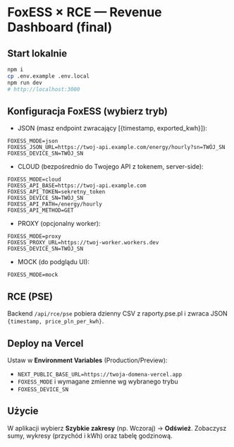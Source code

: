 # FoxESS × RCE — Revenue Dashboard (final)

## Start lokalnie
```bash
npm i
cp .env.example .env.local
npm run dev
# http://localhost:3000
```

## Konfiguracja FoxESS (wybierz tryb)
- JSON (masz endpoint zwracający [{timestamp, exported_kwh}]):
```
FOXESS_MODE=json
FOXESS_JSON_URL=https://twoj-api.example.com/energy/hourly?sn=TWÓJ_SN
FOXESS_DEVICE_SN=TWÓJ_SN
```
- CLOUD (bezpośrednio do Twojego API z tokenem, server-side):
```
FOXESS_MODE=cloud
FOXESS_API_BASE=https://twoj-api.example.com
FOXESS_API_TOKEN=sekretny_token
FOXESS_DEVICE_SN=TWÓJ_SN
FOXESS_API_PATH=/energy/hourly
FOXESS_API_METHOD=GET
```
- PROXY (opcjonalny worker):
```
FOXESS_MODE=proxy
FOXESS_PROXY_URL=https://twoj-worker.workers.dev
FOXESS_DEVICE_SN=TWÓJ_SN
```
- MOCK (do podglądu UI):
```
FOXESS_MODE=mock
```

## RCE (PSE)
Backend `/api/rce/pse` pobiera dzienny CSV z raporty.pse.pl i zwraca JSON `{timestamp, price_pln_per_kwh}`.

## Deploy na Vercel
Ustaw w **Environment Variables** (Production/Preview):
- `NEXT_PUBLIC_BASE_URL=https://twoja-domena-vercel.app`
- `FOXESS_MODE` i wymagane zmienne wg wybranego trybu
- `FOXESS_DEVICE_SN`

## Użycie
W aplikacji wybierz **Szybkie zakresy** (np. Wczoraj) → **Odśwież**.
Zobaczysz sumy, wykresy (przychód i kWh) oraz tabelę godzinową.
